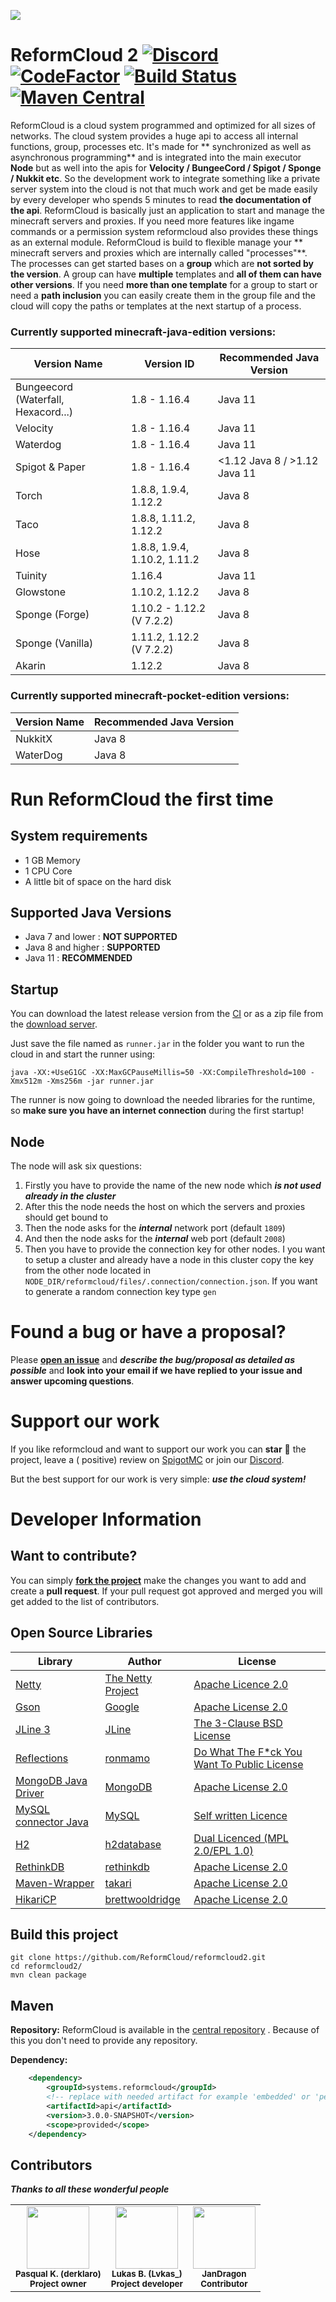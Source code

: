 ![](https://s17.directupload.net/images/190317/g4777bij.png)

# ReformCloud 2 [![Discord](https://img.shields.io/discord/499666347337449472.svg?color=7289DA&label=discord)](https://discord.gg/uskXdVZ) [![CodeFactor](https://www.codefactor.io/repository/github/ReformCloud/reformcloud2/badge?s=1093a7711bb179b3fb6e48ffbb3e4c1315e5aada)](https://www.codefactor.io/repository/github/ReformCloud/reformcloud2) [![Build Status](https://travis-ci.com/ReformCloud/reformcloud2.svg?token=DsMrJCyqH6BCtUu5ax94&branch=stable)](https://travis-ci.com/ReformCloud/reformcloud2) [![Maven Central](https://maven-badges.herokuapp.com/maven-central/systems.reformcloud/reformcloud2-executor-api/badge.svg)](https://mvnrepository.com/artifact/systems.reformcloud/reformcloud2-executor-api)

ReformCloud is a cloud system programmed and optimized for all sizes of networks. The cloud system
provides a huge api to access all internal functions, group, processes etc. It's made for **
synchronized as well as asynchronous programming** and is integrated into the main executor **Node**
but as well into the apis for **Velocity / BungeeCord / Spigot / Sponge / Nukkit etc**. So the
development work to integrate something like a private server system into the cloud is not that much
work and get be made easily by every developer who spends 5 minutes to read **the documentation of
the api**. ReformCloud is basically just an application to start and manage the minecraft servers
and proxies. If you need more features like ingame commands or a permission system reformcloud also
provides these things as an external module. ReformCloud is build to flexible manage your **
minecraft servers and proxies which are internally called "processes"**. The processes can get
started bases on a **group** which are
**not sorted by the version**. A group can have **multiple** templates and **all of them can have
other versions**. If you need **more than one template** for a group to start or need a **path
inclusion** you can easily create them in the group file and the cloud will copy the paths or
templates at the next startup of a process.

### Currently supported minecraft-java-edition versions:

| Version Name                        | Version ID                   | Recommended Java Version     |
|-------------------------------------|------------------------------|------------------------------|
| Bungeecord (Waterfall, Hexacord...) | 1.8 - 1.16.4                 | Java 11                      |
| Velocity                            | 1.8 - 1.16.4                 | Java 11                      |
| Waterdog                            | 1.8 - 1.16.4                 | Java 11                      | 
| Spigot & Paper                      | 1.8 - 1.16.4                 | <1.12 Java 8 / >1.12 Java 11 |
| Torch                               | 1.8.8, 1.9.4, 1.12.2         | Java 8                       |
| Taco                                | 1.8.8, 1.11.2, 1.12.2        | Java 8                       |
| Hose                                | 1.8.8, 1.9.4, 1.10.2, 1.11.2 | Java 8                       |
| Tuinity                             | 1.16.4                       | Java 11                      |
| Glowstone                           | 1.10.2, 1.12.2               | Java 8                       |
| Sponge (Forge)                      | 1.10.2 - 1.12.2 (V 7.2.2)    | Java 8                       |
| Sponge (Vanilla)                    | 1.11.2, 1.12.2 (V 7.2.2)     | Java 8                       |
| Akarin                              | 1.12.2                       | Java 8                       |

### Currently supported minecraft-pocket-edition versions:

| Version Name  | Recommended Java Version |                
|---------------|--------------------------|
| NukkitX       | Java 8                   |
| WaterDog      | Java 8                   |

# Run ReformCloud the first time

## System requirements

- 1 GB Memory
- 1 CPU Core
- A little bit of space on the hard disk

## Supported Java Versions

- Java 7 and lower  : **NOT SUPPORTED**
- Java 8 and higher : **SUPPORTED**
- Java 11           : **RECOMMENDED**

## Startup

You can download the latest release version from
the [CI](https://ci.reformcloud.systems/job/reformcloud/job/reformcloud2/job/stable/lastStableBuild/artifact/reformcloud2-runner/target/runner.jar)
or as a zip file from
the [download server](https://dl.reformcloud.systems/latest/ReformCloud2-latest.zip).

Just save the file named as `runner.jar` in the folder you want to run the cloud in and start the
runner using:

```
java -XX:+UseG1GC -XX:MaxGCPauseMillis=50 -XX:CompileThreshold=100 -Xmx512m -Xms256m -jar runner.jar
```

The runner is now going to download the needed libraries for the runtime, so **make sure you have an
internet connection**
during the first startup!

## Node

The node will ask six questions:

1) Firstly you have to provide the name of the new node which ***is not used already in the
   cluster***
2) After this the node needs the host on which the servers and proxies should get bound to
3) Then the node asks for the ***internal*** network port (default `1809`)
4) And then the node asks for the ***internal*** web port (default `2008`)
5) Then you have to provide the connection key for other nodes. I you want to setup a cluster and
   already have a node in this cluster copy the key from the other node located
   in `NODE_DIR/reformcloud/files/.connection/connection.json`. If you want to generate a random
   connection key type `gen`

# Found a bug or have a proposal?

Please
[**open an issue**](https://github.com/ReformCloud/reformcloud2/issues/new)
and ***describe the bug/proposal as detailed as possible*** and **look into your email if we have
replied to your issue and answer upcoming questions**.

# Support our work

If you like reformcloud and want to support our work you can **star** :star2: the project, leave a (
positive)
review on [SpigotMC](https://www.spigotmc.org/resources/reformcloud-v2.63950/) or join our
[Discord](https://discord.gg/uskXdVZ).

But the best support for our work is very simple: ***use the cloud system!***

# Developer Information

## Want to contribute?

You can simply
[**fork the project**](https://github.com/ReformCloud/reformcloud2/fork)
make the changes you want to add and create a **pull request**. If your pull request got approved
and merged you will get added to the list of contributors.

## Open Source Libraries

| Library                                                             | Author                                                 | License                                                                                                       |
|---------------------------------------------------------------------|--------------------------------------------------------|---------------------------------------------------------------------------------------------------------------|
| [Netty](https://github.com/netty/netty/)                            | [The Netty Project](https://github.com/netty)          | [Apache Licence 2.0](https://github.com/netty/netty/blob/4.1/LICENSE.txt)                                     |
| [Gson](https://github.com/google/gson/)                             | [Google](https://github.com/google/)                   | [Apache License 2.0](https://github.com/google/gson/blob/master/LICENSE)                                      |
| [JLine 3](https://github.com/jline/jline3/)                         | [JLine](https://github.com/jline/)                     | [The 3-Clause BSD License](https://github.com/jline/jline3/blob/master/LICENSE.txt)                           |
| [Reflections](https://github.com/ronmamo/reflections/)              | [ronmamo](https://github.com/ronmamo/)                 | [Do What The F*ck You Want To Public License](https://github.com/ronmamo/reflections/blob/master/COPYING.txt) |
| [MongoDB Java Driver](https://github.com/mongodb/mongo-java-driver) | [MongoDB](https://github.com/mongodb/)                 | [Apache License 2.0](https://github.com/mongodb/mongo-java-driver/blob/master/LICENSE.txt)                    |
| [MySQL connector Java](https://github.com/mysql/mysql-connector-j)  | [MySQL](https://github.com/mysql/)                     | [Self written Licence](https://github.com/mysql/mysql-connector-j/blob/release/8.0/LICENSE)                   |
| [H2](https://github.com/h2database/h2database/)                     | [h2database](https://github.com/h2database/)           | [Dual Licenced (MPL 2.0/EPL 1.0)](https://github.com/h2database/h2database/blob/master/LICENSE.txt)           |
| [RethinkDB](https://github.com/rethinkdb/rethinkdb)                 | [rethinkdb](https://github.com/rethinkdb)              | [Apache License 2.0](https://github.com/rethinkdb/rethinkdb/blob/next/LICENSE)                                |
| [Maven-Wrapper](https://github.com/takari/maven-wrapper)            | [takari](https://github.com/takari/)                   | [Apache License 2.0](https://github.com/takari/maven-wrapper/blob/master/LICENSE.txt)                         |
| [HikariCP](https://github.com/brettwooldridge/HikariCP)             | [brettwooldridge](https://github.com/brettwooldridge/) | [Apache License 2.0](https://github.com/brettwooldridge/HikariCP/blob/dev/LICENSE)                            |

## Build this project

```
git clone https://github.com/ReformCloud/reformcloud2.git
cd reformcloud2/
mvn clean package
```

## Maven

**Repository:**
ReformCloud is available in the [central repository](https://search.maven.org/search?q=reformcloud)
. Because of this you don't need to provide any repository.

**Dependency:**

```xml
    <dependency>
        <groupId>systems.reformcloud</groupId>
        <!-- replace with needed artifact for example 'embedded' or 'permissions' -->
        <artifactId>api</artifactId>
        <version>3.0.0-SNAPSHOT</version>
        <scope>provided</scope>
    </dependency>
```

## Contributors

***Thanks to all these wonderful people***

<table>
    <tr>
        <td align="center">
            <img src="https://avatars3.githubusercontent.com/u/40468651?s=460&v=4" width="100px;" alt=""/>
            <br />
                <sub><b>Pasqual K. (derklaro)</b></sub>
                <br />
                <sub><b>Project owner</b></sub>
            <br/>
        </td>
        <td align="center">
        <img src="https://avatars0.githubusercontent.com/u/51173477?s=400&v=4" width="100px;" alt=""/>
            <br />
                <sub><b>Lukas B. (Lvkas_)</b></sub>
                <br />
                <sub><b>Project developer</b></sub>
            <br/>
        </td>
        <td align="center">
        <img src="https://avatars0.githubusercontent.com/u/40271530?s=400&v=4" width="100px;" alt=""/>
            <br />
                <sub><b>JanDragon</b></sub>
                <br />
                <sub><b>Contributor</b></sub>
            <br/>
        </td>
    </tr>
</table>

